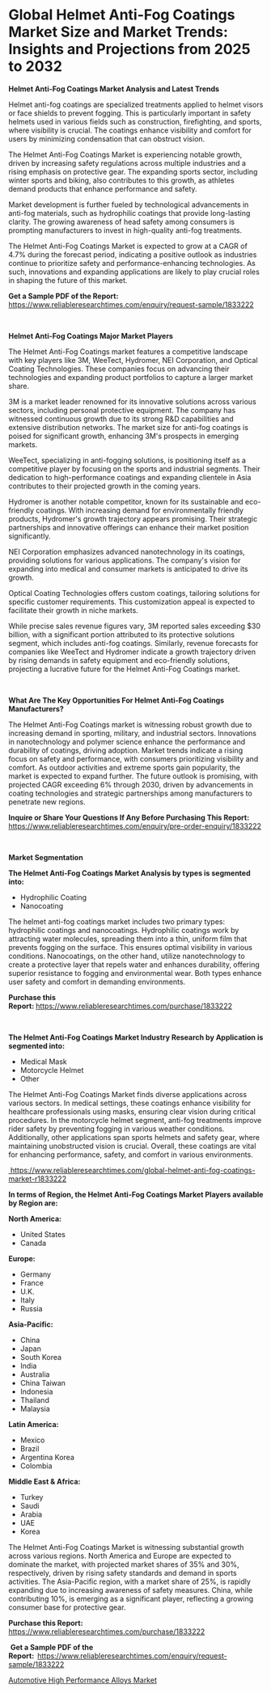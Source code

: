 <p><h1>Global Helmet Anti-Fog Coatings Market Size and Market Trends: Insights and Projections from 2025 to 2032</h1></p><p><strong>Helmet Anti-Fog Coatings Market Analysis and Latest Trends</strong></p>
<p><p>Helmet anti-fog coatings are specialized treatments applied to helmet visors or face shields to prevent fogging. This is particularly important in safety helmets used in various fields such as construction, firefighting, and sports, where visibility is crucial. The coatings enhance visibility and comfort for users by minimizing condensation that can obstruct vision.</p><p>The Helmet Anti-Fog Coatings Market is experiencing notable growth, driven by increasing safety regulations across multiple industries and a rising emphasis on protective gear. The expanding sports sector, including winter sports and biking, also contributes to this growth, as athletes demand products that enhance performance and safety. </p><p>Market development is further fueled by technological advancements in anti-fog materials, such as hydrophilic coatings that provide long-lasting clarity. The growing awareness of head safety among consumers is prompting manufacturers to invest in high-quality anti-fog treatments. </p><p>The Helmet Anti-Fog Coatings Market is expected to grow at a CAGR of 4.7% during the forecast period, indicating a positive outlook as industries continue to prioritize safety and performance-enhancing technologies. As such, innovations and expanding applications are likely to play crucial roles in shaping the future of this market.</p></p>
<p><strong>Get a Sample PDF of the Report:&nbsp;</strong> <a href="https://www.reliableresearchtimes.com/enquiry/request-sample/1833222?utm_campaign=2199&utm_medium=2&utm_source=Github&utm_content=ia&utm_term=26032025&utm_id=helmet-anti-fog-coatings">https://www.reliableresearchtimes.com/enquiry/request-sample/1833222</a></p>
<p>&nbsp;</p>
<p><strong>Helmet Anti-Fog Coatings Major Market Players</strong></p>
<p><p>The Helmet Anti-Fog Coatings market features a competitive landscape with key players like 3M, WeeTect, Hydromer, NEI Corporation, and Optical Coating Technologies. These companies focus on advancing their technologies and expanding product portfolios to capture a larger market share.</p><p>3M is a market leader renowned for its innovative solutions across various sectors, including personal protective equipment. The company has witnessed continuous growth due to its strong R&D capabilities and extensive distribution networks. The market size for anti-fog coatings is poised for significant growth, enhancing 3M's prospects in emerging markets.</p><p>WeeTect, specializing in anti-fogging solutions, is positioning itself as a competitive player by focusing on the sports and industrial segments. Their dedication to high-performance coatings and expanding clientele in Asia contributes to their projected growth in the coming years.</p><p>Hydromer is another notable competitor, known for its sustainable and eco-friendly coatings. With increasing demand for environmentally friendly products, Hydromer's growth trajectory appears promising. Their strategic partnerships and innovative offerings can enhance their market position significantly.</p><p>NEI Corporation emphasizes advanced nanotechnology in its coatings, providing solutions for various applications. The company's vision for expanding into medical and consumer markets is anticipated to drive its growth.</p><p>Optical Coating Technologies offers custom coatings, tailoring solutions for specific customer requirements. This customization appeal is expected to facilitate their growth in niche markets.</p><p>While precise sales revenue figures vary, 3M reported sales exceeding $30 billion, with a significant portion attributed to its protective solutions segment, which includes anti-fog coatings. Similarly, revenue forecasts for companies like WeeTect and Hydromer indicate a growth trajectory driven by rising demands in safety equipment and eco-friendly solutions, projecting a lucrative future for the Helmet Anti-Fog Coatings market.</p></p>
<p>&nbsp;</p>
<p><strong>What Are The Key Opportunities For Helmet Anti-Fog Coatings Manufacturers?</strong></p>
<p><p>The Helmet Anti-Fog Coatings market is witnessing robust growth due to increasing demand in sporting, military, and industrial sectors. Innovations in nanotechnology and polymer science enhance the performance and durability of coatings, driving adoption. Market trends indicate a rising focus on safety and performance, with consumers prioritizing visibility and comfort. As outdoor activities and extreme sports gain popularity, the market is expected to expand further. The future outlook is promising, with projected CAGR exceeding 6% through 2030, driven by advancements in coating technologies and strategic partnerships among manufacturers to penetrate new regions.</p></p>
<p><strong>Inquire or Share Your Questions If Any Before Purchasing This Report:</strong> <a href="https://www.reliableresearchtimes.com/enquiry/pre-order-enquiry/1833222?utm_campaign=2199&utm_medium=2&utm_source=Github&utm_content=ia&utm_term=26032025&utm_id=helmet-anti-fog-coatings">https://www.reliableresearchtimes.com/enquiry/pre-order-enquiry/1833222</a></p>
<p>&nbsp;</p>
<p><strong>Market Segmentation</strong></p>
<p><strong>The Helmet Anti-Fog Coatings Market Analysis by types is segmented into:</strong></p>
<p><ul><li>Hydrophilic Coating</li><li>Nanocoating</li></ul></p>
<p><p>The helmet anti-fog coatings market includes two primary types: hydrophilic coatings and nanocoatings. Hydrophilic coatings work by attracting water molecules, spreading them into a thin, uniform film that prevents fogging on the surface. This ensures optimal visibility in various conditions. Nanocoatings, on the other hand, utilize nanotechnology to create a protective layer that repels water and enhances durability, offering superior resistance to fogging and environmental wear. Both types enhance user safety and comfort in demanding environments.</p></p>
<p><strong>Purchase this Report:&nbsp;</strong><a href="https://www.reliableresearchtimes.com/purchase/1833222?utm_campaign=2199&utm_medium=2&utm_source=Github&utm_content=ia&utm_term=26032025&utm_id=helmet-anti-fog-coatings">https://www.reliableresearchtimes.com/purchase/1833222</a></p>
<p>&nbsp;</p>
<p><strong>The Helmet Anti-Fog Coatings Market Industry Research by Application is segmented into:</strong></p>
<p><ul><li>Medical Mask</li><li>Motorcycle Helmet</li><li>Other</li></ul></p>
<p><p>The Helmet Anti-Fog Coatings Market finds diverse applications across various sectors. In medical settings, these coatings enhance visibility for healthcare professionals using masks, ensuring clear vision during critical procedures. In the motorcycle helmet segment, anti-fog treatments improve rider safety by preventing fogging in various weather conditions. Additionally, other applications span sports helmets and safety gear, where maintaining unobstructed vision is crucial. Overall, these coatings are vital for enhancing performance, safety, and comfort in various environments.</p></p>
<p><a href="https://www.reliableresearchtimes.com/global-helmet-anti-fog-coatings-market-r1833222?utm_campaign=2199&utm_medium=2&utm_source=Github&utm_content=ia&utm_term=26032025&utm_id=helmet-anti-fog-coatings">&nbsp;https://www.reliableresearchtimes.com/global-helmet-anti-fog-coatings-market-r1833222</a></p>
<p><strong>In terms of Region, the Helmet Anti-Fog Coatings Market Players available by Region are:</strong></p>
<p>
    <p> <strong> North America: </strong>
        <ul>
            <li>United States</li>
            <li>Canada</li>
        </ul>
        </p> 
    <p> <strong> Europe: </strong>
        <ul>
            <li>Germany</li>
            <li>France</li>
            <li>U.K.</li>
            <li>Italy</li>
            <li>Russia</li>
        </ul>
        </p> 
    <p> <strong> Asia-Pacific: </strong>
        <ul>
            <li>China</li>
            <li>Japan</li>
            <li>South Korea</li>
            <li>India</li>
            <li>Australia</li>
            <li>China Taiwan</li>
            <li>Indonesia</li>
            <li>Thailand</li>
            <li>Malaysia</li>
        </ul>
        </p> 
    <p> <strong> Latin America: </strong>
        <ul>
            <li>Mexico</li>
            <li>Brazil</li>
            <li>Argentina Korea</li>
            <li>Colombia</li>
        </ul>
        </p> 
    <p> <strong> Middle East & Africa: </strong>
        <ul>
            <li>Turkey</li>
            <li>Saudi</li>
            <li>Arabia</li>
            <li>UAE</li>
            <li>Korea</li>
        </ul>
    </p>
    </p>
<p><p>The Helmet Anti-Fog Coatings Market is witnessing substantial growth across various regions. North America and Europe are expected to dominate the market, with projected market shares of 35% and 30%, respectively, driven by rising safety standards and demand in sports activities. The Asia-Pacific region, with a market share of 25%, is rapidly expanding due to increasing awareness of safety measures. China, while contributing 10%, is emerging as a significant player, reflecting a growing consumer base for protective gear.</p></p>
<p><strong>Purchase this Report: </strong><a href="https://www.reliableresearchtimes.com/purchase/1833222?utm_campaign=2199&utm_medium=2&utm_source=Github&utm_content=ia&utm_term=26032025&utm_id=helmet-anti-fog-coatings">https://www.reliableresearchtimes.com/purchase/1833222</a></p>
<p>&nbsp;<strong>Get a Sample PDF of the Report:&nbsp;&nbsp;</strong><a href="https://www.reliableresearchtimes.com/enquiry/request-sample/1833222?utm_campaign=2199&utm_medium=2&utm_source=Github&utm_content=ia&utm_term=26032025&utm_id=helmet-anti-fog-coatings">https://www.reliableresearchtimes.com/enquiry/request-sample/1833222</a></p>
<p><strong></strong></p>
<p><p><a href="https://github.com/SamiaChowdhury801/Market-Research-Report-List-2/blob/main/automotive-high-performance-alloys-market.md?utm_campaign=2199&utm_medium=2&utm_source=Github&utm_content=ia&utm_term=26032025&utm_id=helmet-anti-fog-coatings">Automotive High Performance Alloys Market</a></p></p>